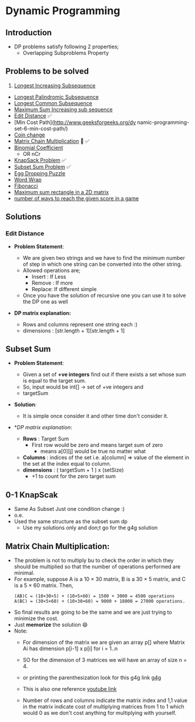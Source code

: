 # Dynamic Programming


## Introduction
- DP problems satisfy following 2 properties;
  - Overlapping Subproblems Property

## Problems to be solved

1. [Longest Increasing Subsequence](http://www.geeksforgeeks.org/longest-increasing-subsequence/)
- [Longest Palindromic Subsequence](http://www.geeksforgeeks.org/dynamic-programming-set-12-longest-palindromic-subsequence/)
- [Longest Common Subsequence](http://www.geeksforgeeks.org/longest-common-subsequence/)
- [Maximum Sum Increasing sub sequence](http://www.geeksforgeeks.org/dynamic-programming-set-14-maximum-sum-increasing-subsequence/)
- [Edit Distance](http://www.geeksforgeeks.org/dynamic-programming-set-5-edit-distance/) :white_check_mark:
- [Min Cost Path](http://www.geeksforgeeks.org/dy namic-programming-set-6-min-cost-path/)
- [Coin change](http://www.geeksforgeeks.org/dynamic-programming-set-7-coin-change/)
- [Matrix Chain Multiplication](http://www.geeksforgeeks.org/dynamic-programming-set-8-matrix-chain-multiplication/) :small_red_triangle: :white_check_mark:
- [Binomial Coefficient](http://www.geeksforgeeks.org/dynamic-programming-set-9-binomial-coefficient/)
  - OR nCr
- [KnapSack Problem](http://www.geeksforgeeks.org/knapsack-problem/) :white_check_mark:
- [Subset Sum Problem](http://www.geeksforgeeks.org/dynamic-programming-subset-sum-problem/) :white_check_mark:
- [Egg Dropping Puzzle](http://www.geeksforgeeks.org/dynamic-programming-set-11-egg-dropping-puzzle/)
- [Word Wrap](http://www.geeksforgeeks.org/dynamic-programming-set-18-word-wrap/)
- [Fibonacci](http://www.geeksforgeeks.org/program-for-nth-fibonacci-number/)
- [Maximum sum rectangle in a 2D matrix](http://www.geeksforgeeks.org/dynamic-programming-set-27-max-sum-rectangle-in-a-2d-matrix/)
- [number of ways to reach the given score in a game](http://www.geeksforgeeks.org/count-number-ways-reach-given-score-game/)



## Solutions

### Edit Distance
- **Problem Statement**:
  - We are given two strings and we have to find the minimum number of step in which one string can be converted into the other string.
  - Allowed operations are;
    - Insert : If Less
    - Remove : If more
    - Replace: If different simple
  - Once you have the solution of recursive one you can use it to solve the DP one as well

- **DP matrix explanation:**
  - Rows and columns represent one string each :)
  - dimensions : [str.length + 1][str.length + 1]

## Subset Sum
- **Problem Statement**:
  - Given a set of **+ve integers** find out if there exists a set whose sum is equal to the target sum.
  - So, input would be int[] -> set of +ve integers and
  - targetSum
- **Solution**:
  - It is simple once consider it and other time don't consider it.

- **DP matrix explanation*:
  - **Rows** : Target Sum
    - First row would be zero and means target sum of zero
      - means a[0][j] would be true no matter what
  - **Columns** : indices of the set i.e. a[column] => value of the element in the set at the index equal to column.
  - **dimensions** : ( targetSum + 1 ) x (setSize)
    - +1 to count for the zero target sum


## 0-1 KnapScak
- Same As Subset Just one condition change :)
- o.e.
- Used the same structure as the subset sum dp
  - Use my solutions only and don;t go for the g4g solution

## Matrix Chain Multiplication:
- The problem is not to multiply bu to check the order in which they should be multiplied so that the number of operations performed are minimal.
- For example, suppose A is a 10 × 30 matrix, B is a 30 × 5 matrix, and C is a 5 × 60 matrix. Then,
    ```shell
    (AB)C = (10×30×5) + (10×5×60) = 1500 + 3000 = 4500 operations
    A(BC) = (30×5×60) + (10×30×60) = 9000 + 18000 = 27000 operations.
    ```
- So final results are going to be the same and we are just trying to minimize the cost.
- Just **memorize** the solution :smile:
- Note:
  - For dimension of the matrix we are given an array p[] where Matrix Ai has dimension p[i-1] x p[i] for i = 1..n
  - SO for the dimension of 3 matrices we will have an array of size n = 4.
  - or printing the parenthesization look for this g4g link [g4g](http://www.geeksforgeeks.org/printing-brackets-matrix-chain-multiplication-problem/)
  - This is also one reference [youtube link](https://www.youtube.com/watch?v=vgLJZMUfnsU)

  - Number of rows and columns indicate the matrix index and 1,1  value in the matrix indicate cost of multiplying matrices from 1 to 1 which would 0 as we don't cost anything for multiplying with yourself.
